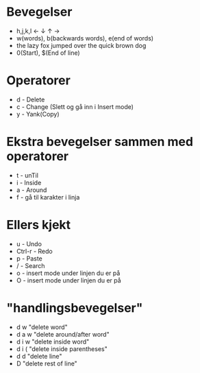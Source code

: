 



# Bevegelser
- h,j,k,l ← ↓ ↑ →
- w(words), b(backwards words), e(end of words)
- the lazy fox jumped over the quick brown dog
- 0(Start), $(End of line)

# Operatorer
- d - Delete
- c - Change (Slett og gå inn i Insert mode)
- y - Yank(Copy)

# Ekstra bevegelser sammen med operatorer
- t - unTil
- i - Inside
- a - Around
- f - gå til karakter i linja

# Ellers kjekt
- u - Undo
- Ctrl-r - Redo
- p - Paste
- / - Search
- o - insert mode under linjen du er på
- O - insert mode under linjen du er på

# "handlingsbevegelser"
- d w "delete word"
- d a w "delete around/after word"
- d i w "delete inside word"
- d i ( "delete inside parentheses"
- d d "delete line"
- D "delete rest of line"

